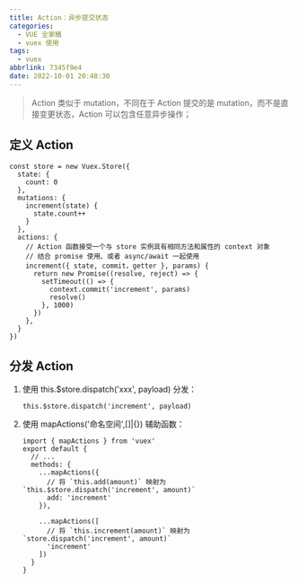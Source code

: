 ```yaml
---
title: Action：异步提交状态
categories:
  - VUE 全家桶
  - vuex 使用
tags:
  - vuex
abbrlink: 7345f9e4
date: 2022-10-01 20:48:30
---
```

> Action 类似于 mutation，不同在于 Action 提交的是 mutation，而不是直接变更状态，Action 可以包含任意异步操作；

## 定义 Action
```JS
const store = new Vuex.Store({
  state: {
    count: 0
  },
  mutations: {
    increment(state) {
      state.count++
    }
  },
  actions: {
    // Action 函数接受一个与 store 实例具有相同方法和属性的 context 对象
    // 结合 promise 使用、或者 async/await 一起使用
    increment({ state, commit，getter }, params) {
      return new Promise((resolve, reject) => {
        setTimeout(() => {
          context.commit('increment', params)
          resolve()
        }, 1000)
      })
    },
  }
})
```


## 分发 Action
1. 使用 this.$store.dispatch('xxx', payload) 分发：
    ```JS
    this.$store.dispatch('increment', payload)
    ```
2. 使用 mapActions('命名空间',[]|{}) 辅助函数：
    ```JS
    import { mapActions } from 'vuex'
    export default {
      // ...
      methods: {
        ...mapActions({
          // 将 `this.add(amount)` 映射为 `this.$store.dispatch('increment', amount)`
          add: 'increment' 
        }),

        ...mapActions([
          // 将 `this.increment(amount)` 映射为`store.dispatch('increment', amount)`
          'increment'
        ])
      }
    }
    ```